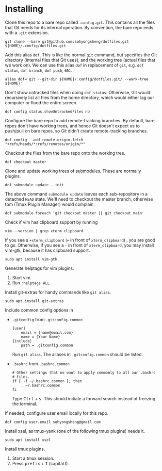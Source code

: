 Installing
==========

Clone this repo to a bare repo called `.config.git`. This contains all
the files that Git needs for its internal operation. By convention, the
bare repo ends with a `.git` extension.

    git clone --bare git@github.com:sohyongsheng/dotfiles.git ${HOME}/.config/dotfiles.git

Add this alias `dof`. This is like the normal `git` command, but
specifies the Git directory (internal files that Git uses), and the
working tree (actual files that we work on). We can use this alias `dof`
in replacement of `git`, e.g. `dof status`, `dof branch`, `dof push`,
etc.

    alias dof='git --git-dir ${HOME}/.config/dotfiles.git/ --work-tree ${HOME}'

Don't show untracked files when doing `dof status`. Otherwise, Git would
recursively list all files from the home directory, which would either
lag our computer or  flood the entire screen.

    dof config status.showUntrackedFiles no

Configure the bare repo to add remote-tracking branches. By default,
bare repos don't have working trees, and hence Git doesn't expect us to
push/pull on bare repos, so Git didn't create remote-tracking branches.

    dof config --add remote.origin.fetch "+refs/heads/*:refs/remotes/origin/*"

Checkout the files from the bare repo onto the working tree.

    dof checkout master

Clone and update working trees of submodules. These are normally
plugins.

    dof submodule update --init

The above command `submodule update` leaves each sub-repository in a
detached `HEAD` state. We'll need to checkout the master branch,
otherwise tpm (Tmux Plugin Manager) would complain.

    dof submodule foreach 'git checkout master || git checkout main'

Check if vim has clipboard support by running

    vim --version | grep xterm_clipboard

If you see a `+xterm_clipboard` (`+` in front of `xterm_clipboard`) ,
you are good to go. Otherwise, if you see a `-` in front of
`xterm_clipboard`, you may install vim-gtk, because it has clipboard
support.

    sudo apt install vim-gtk

Generate helptags for vim plugins.

1. Start vim.
2. Run `:helptags ALL`.

Install git-extras for handy commands like `git alias`.

    sudo apt install git-extras 

Include common config options in

- `.gitconfig` from `.gitconfig.common`

      [user]
          email = {name@email.com}
          name = {Your Name}
      [include]
          path = .gitconfig.common

  Run `git alias`. The aliases in `.gitconfig.common` should be listed.

- `.bashrc` from `.bashrc.common`

      # Other settings that we want to apply commonly to all our .bashrc
      # files.
      if [ -f ~/.bashrc.common ]; then
          . ~/.bashrc.common
      fi

  Type <kbd>Ctrl</kbd> + <kbd>s</kbd>. This should initiate a forward
  search instead of freezing the terminal.

If needed, configure user email locally for this repo.

    dof config user.email sohyongsheng@gmail.com

Install xsel, as tmux-yank (one of the following tmux plugins) needs
it.

    sudo apt install xsel

Install tmux plugins.

1. Start a tmux session.
2. Press <kbd>prefix</kbd> + <kbd>I</kbd> (capital I).


